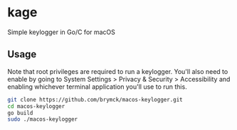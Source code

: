 kage
====

Simple keylogger in Go/C for macOS

Usage
-----

Note that root privileges are required to run a keylogger. You'll also need to
enable by going to System Settings > Privacy & Security > Accessibility and
enabling whichever terminal application you'll use to run this.

```bash
git clone https://github.com/brymck/macos-keylogger.git
cd macos-keylogger
go build
sudo ./macos-keylogger
```
